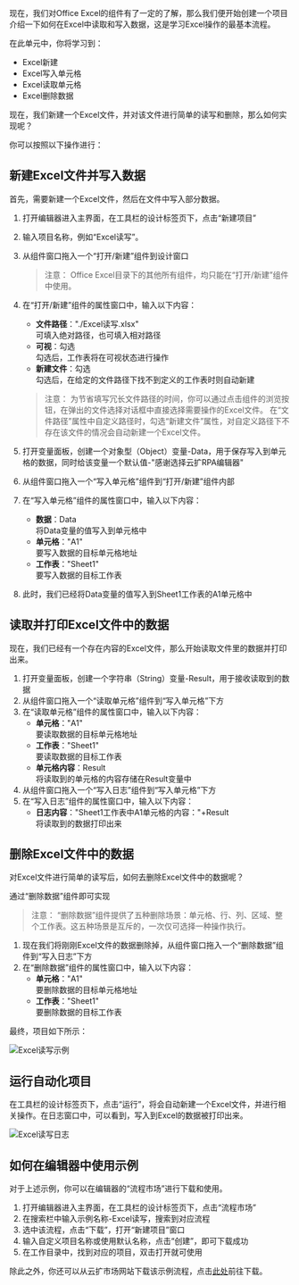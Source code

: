 现在，我们对Office Excel的组件有了一定的了解，那么我们便开始创建一个项目介绍一下如何在Excel中读取和写入数据，这是学习Excel操作的最基本流程。

在此单元中，你将学习到：
- Excel新建
- Excel写入单元格
- Excel读取单元格
- Excel删除数据

现在，我们新建一个Excel文件，并对该文件进行简单的读写和删除，那么如何实现呢？

你可以按照以下操作进行：

## 新建Excel文件并写入数据
首先，需要新建一个Excel文件，然后在文件中写入部分数据。
1. 打开编辑器进入主界面，在工具栏的设计标签页下，点击“新建项目”
2. 输入项目名称，例如“Excel读写”。
3. 从组件窗口拖入一个“打开/新建”组件到设计窗口

    > 注意：
    > Office Excel目录下的其他所有组件，均只能在“打开/新建”组件中使用。

4. 在“打开/新建”组件的属性窗口中，输入以下内容：
    - **文件路径**："./Excel读写.xlsx"</br>可填入绝对路径，也可填入相对路径
    - **可视**：勾选</br>勾选后，工作表将在可视状态进行操作
    - **新建文件**：勾选</br>勾选后，在给定的文件路径下找不到定义的工作表时则自动新建

    > 注意：
    > 为节省填写冗长文件路径的时间，你可以通过点击组件的浏览按钮，在弹出的文件选择对话框中直接选择需要操作的Excel文件。
    > 在“文件路径”属性中自定义路径时，勾选“新建文件”属性，对自定义路径下不存在该文件的情况会自动新建一个Excel文件。

5. 打开变量面板，创建一个对象型（Object）变量-Data，用于保存写入到单元格的数据，同时给该变量一个默认值-"感谢选择云扩RPA编辑器"
6. 从组件窗口拖入一个“写入单元格”组件到“打开/新建”组件内部
7. 在“写入单元格”组件的属性窗口中，输入以下内容：
    - **数据**：Data</br>将Data变量的值写入到单元格中
    - **单元格**："A1"</br>要写入数据的目标单元格地址
    - **工作表**："Sheet1"</br>要写入数据的目标工作表
8. 此时，我们已经将Data变量的值写入到Sheet1工作表的A1单元格中

## 读取并打印Excel文件中的数据
现在，我们已经有一个存在内容的Excel文件，那么开始读取文件里的数据并打印出来。
1. 打开变量面板，创建一个字符串（String）变量-Result，用于接收读取到的数据
2. 从组件窗口拖入一个“读取单元格”组件到“写入单元格”下方
3. 在“读取单元格”组件的属性窗口中，输入以下内容：
    - **单元格**："A1"</br>要读取数据的目标单元格地址
    - **工作表**："Sheet1"</br>要读取数据的目标工作表
    - **单元格内容**：Result</br>将读取到的单元格的内容存储在Result变量中
4. 从组件窗口拖入一个“写入日志”组件到“写入单元格”下方
5. 在“写入日志”组件的属性窗口中，输入以下内容：
    - **日志内容**："Sheet1工作表中A1单元格的内容："+Result</br>将读取到的数据打印出来

## 删除Excel文件中的数据
对Excel文件进行简单的读写后，如何去删除Excel文件中的数据呢？

通过“删除数据”组件即可实现

> 注意：
> “删除数据”组件提供了五种删除场景：单元格、行、列、区域、整个工作表。这五种场景是互斥的，一次仅可选择一种操作执行。

1. 现在我们将刚刚Excel文件的数据删除掉，从组件窗口拖入一个“删除数据”组件到“写入日志”下方
2. 在“删除数据”组件的属性窗口中，输入以下内容：
    - **单元格**："A1"</br>要删除数据的目标单元格地址
    - **工作表**："Sheet1"</br>要删除数据的目标工作表

最终，项目如下所示：

![Excel读写示例](https://docimages.blob.core.chinacloudapi.cn/images/EncooLearn/OfficeExcel/Excel-readingAndWriting.PNG)

## 运行自动化项目
在工具栏的设计标签页下，点击“运行”，将会自动新建一个Excel文件，并进行相关操作。在日志窗口中，可以看到，写入到Excel的数据被打印出来。

![Excel读写日志](https://docimages.blob.core.chinacloudapi.cn/images/EncooLearn/OfficeExcel/log-read.PNG)

## 如何在编辑器中使用示例
对于上述示例，你可以在编辑器的“流程市场”进行下载和使用。
1. 打开编辑器进入主界面，在工具栏的设计标签页下，点击“流程市场”
2. 在搜索栏中输入示例名称-Excel读写，搜索到对应流程
3. 选中该流程，点击“下载”，打开“新建项目”窗口
4. 输入自定义项目名称或使用默认名称，点击“创建”，即可下载成功
5. 在工作目录中，找到对应的项目，双击打开就可使用

除此之外，你还可以从云扩市场网站下载该示例流程，点击[此处]()前往下载。
